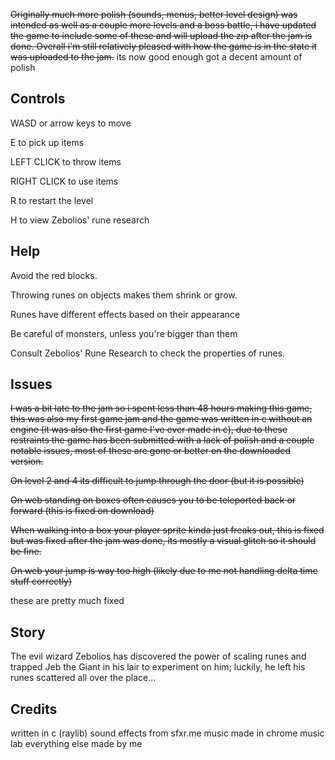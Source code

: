 ~~Originally much more polish (sounds, menus, better level design) was intended as well as a couple more levels and a boss battle, i have updated the game to include some of these and will upload the zip after the jam is done. Overall i'm still relatively pleased with how the game is in the state it was uploaded to the jam.~~
its now good enough got a decent amount of polish

## Controls

WASD or arrow keys to move

E to pick up items

LEFT CLICK to throw items

RIGHT CLICK to use items

R to restart the level

H to view Zebolios' rune research


## Help

Avoid the red blocks.

Throwing runes on objects makes them shrink or grow.

Runes have different effects based on their appearance

Be careful of monsters, unless you're bigger than them

Consult Zebolios' Rune Research to check the properties of runes.


## Issues

~~I was a bit late to the jam so i spent less than 48 hours making this game, this was also my first game jam and the game was written in c without an engine (it was also the first game I've ever made in c),
due to these restraints the game has been submitted with a lack of polish and a couple notable issues, most of these are gone or better on the downloaded version.~~

~~On level 2 and 4 its difficult to jump through the door (but it is possible)~~

~~On web standing on boxes often causes you to be teleported back or forward (this is fixed on download)~~

~~When walking into a box your player sprite kinda just freaks out, this is fixed but was fixed after the jam was done, its mostly a visual glitch so it should be fine.~~

~~On web your jump is way too high (likely due to me not handling delta time stuff correctly)~~

these are pretty much fixed


## Story

The evil wizard Zebolios has discovered the power of scaling runes and trapped Jeb the Giant in his lair to experiment on him; luckily, he left his runes scattered all over the place...


## Credits

written in c (raylib)
sound effects from sfxr.me
music made in chrome music lab
everything else made by me
